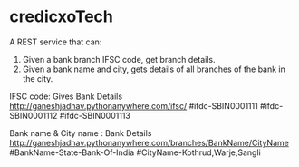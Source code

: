 # credicxoTech
A REST service that can:
1. Given a bank branch IFSC code, get branch details.
2. Given a bank name and city, gets details of all branches of the bank in the city.

IFSC code: Gives Bank Details
http://ganeshjadhav.pythonanywhere.com/ifsc/
#ifdc-SBIN0001111
#ifdc-SBIN0001112
#ifdc-SBIN0001113

Bank name & City name  : Bank Details
http://ganeshjadhav.pythonanywhere.com/branches/BankName/CityName
 #BankName-State-Bank-Of-India  #CityName-Kothrud,Warje,Sangli


